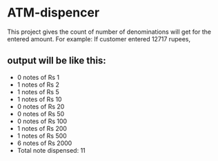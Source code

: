 # ATM-dispencer
This project gives the count of number of denominations will get for the entered amount. 
For example: If customer entered 12717 rupees, 

## output will be like this: 
- 0 notes of Rs 1
- 1 notes of Rs 2
- 1 notes of Rs 5
- 1 notes of Rs 10
- 0 notes of Rs 20
- 0 notes of Rs 50
- 0 notes of Rs 100
- 1 notes of Rs 200
- 1 notes of Rs 500
- 6 notes of Rs 2000
- Total note dispensed: 11
